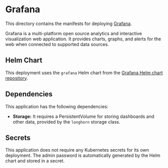 # Grafana

This directory contains the manifests for deploying [Grafana](https://grafana.com/).

Grafana is a multi-platform open source analytics and interactive visualization web application. It provides charts, graphs, and alerts for the web when connected to supported data sources.

## Helm Chart

This deployment uses the `grafana` Helm chart from the [Grafana Helm chart repository](https://grafana.github.io/helm-charts).

## Dependencies

This application has the following dependencies:

- **Storage:** It requires a PersistentVolume for storing dashboards and other data, provided by the `longhorn` storage class.

## Secrets

This application does not require any Kubernetes secrets for its own deployment. The admin password is automatically generated by the Helm chart and stored in a secret.
